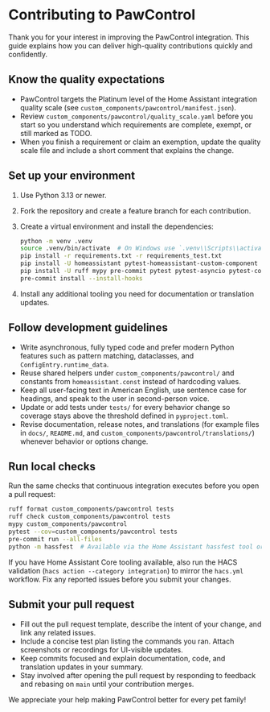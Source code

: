 # Contributing to PawControl

Thank you for your interest in improving the PawControl integration. This guide explains how you can deliver high-quality contributions quickly and confidently.

## Know the quality expectations
- PawControl targets the Platinum level of the Home Assistant integration quality scale (see `custom_components/pawcontrol/manifest.json`).
- Review `custom_components/pawcontrol/quality_scale.yaml` before you start so you understand which requirements are complete, exempt, or still marked as TODO.
- When you finish a requirement or claim an exemption, update the quality scale file and include a short comment that explains the change.

## Set up your environment
1. Use Python 3.13 or newer.
2. Fork the repository and create a feature branch for each contribution.
3. Create a virtual environment and install the dependencies:

   ```bash
   python -m venv .venv
   source .venv/bin/activate  # On Windows use `.venv\\Scripts\\activate`
   pip install -r requirements.txt -r requirements_test.txt
   pip install -U homeassistant pytest-homeassistant-custom-component
   pip install -U ruff mypy pre-commit pytest pytest-asyncio pytest-cov
   pre-commit install --install-hooks
   ```

4. Install any additional tooling you need for documentation or translation updates.

## Follow development guidelines
- Write asynchronous, fully typed code and prefer modern Python features such as pattern matching, dataclasses, and `ConfigEntry.runtime_data`.
- Reuse shared helpers under `custom_components/pawcontrol/` and constants from `homeassistant.const` instead of hardcoding values.
- Keep all user-facing text in American English, use sentence case for headings, and speak to the user in second-person voice.
- Update or add tests under `tests/` for every behavior change so coverage stays above the threshold defined in `pyproject.toml`.
- Revise documentation, release notes, and translations (for example files in `docs/`, `README.md`, and `custom_components/pawcontrol/translations/`) whenever behavior or options change.

## Run local checks
Run the same checks that continuous integration executes before you open a pull request:

```bash
ruff format custom_components/pawcontrol tests
ruff check custom_components/pawcontrol tests
mypy custom_components/pawcontrol
pytest --cov=custom_components/pawcontrol tests
pre-commit run --all-files
python -m hassfest  # Available via the Home Assistant hassfest tool or the hassfest PyPI package
```

If you have Home Assistant Core tooling available, also run the HACS validation (`hacs action --category integration`) to mirror the `hacs.yml` workflow. Fix any reported issues before you submit your changes.

## Submit your pull request
- Fill out the pull request template, describe the intent of your change, and link any related issues.
- Include a concise test plan listing the commands you ran. Attach screenshots or recordings for UI-visible updates.
- Keep commits focused and explain documentation, code, and translation updates in your summary.
- Stay involved after opening the pull request by responding to feedback and rebasing on `main` until your contribution merges.

We appreciate your help making PawControl better for every pet family!
